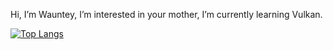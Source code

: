 Hi, I’m Wauntey,
I’m interested in your mother,
I’m currently learning Vulkan.

[![Top Langs](https://github-readme-stats.vercel.app/api/top-langs/?username=wauntey-rl)](https://github.com/anuraghazra/github-readme-stats)
